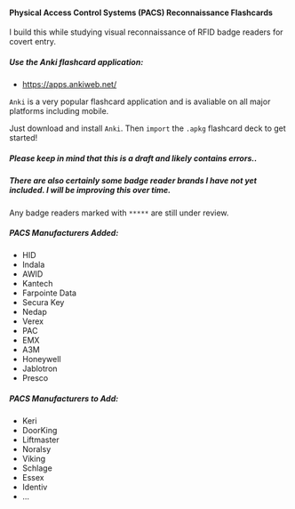 #### Physical Access Control Systems (PACS) Reconnaissance Flashcards

I build this while studying visual reconnaissance of RFID badge readers for covert entry.

##### Use the Anki flashcard application:
- https://apps.ankiweb.net/

`Anki` is a very popular flashcard application and is avaliable on all major platforms including mobile.

Just download and install `Anki`. Then `import` the `.apkg` flashcard deck to get started!

##### Please keep in mind that this is a draft and likely contains errors..
##### There are also certainly some badge reader brands I have not yet included. I will be improving this over time.

Any badge readers marked with `*****` are still under review.

##### PACS Manufacturers Added:

- HID
- Indala
- AWID
- Kantech
- Farpointe Data
- Secura Key
- Nedap
- Verex
- PAC
- EMX
- A3M
- Honeywell
- Jablotron
- Presco

##### PACS Manufacturers to Add:

- Keri
- DoorKing
- Liftmaster
- Noralsy
- Viking
- Schlage
- Essex
- Identiv
- ...

